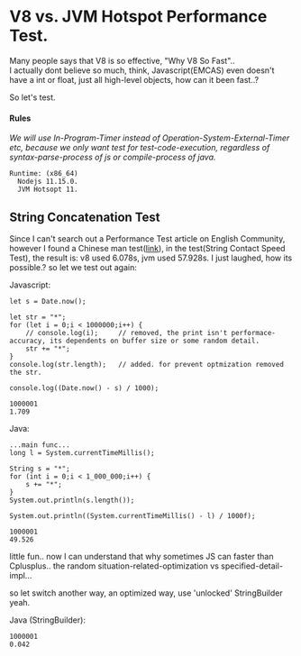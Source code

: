 
# V8 vs. JVM Hotspot Performance Test.

Many people says that V8 is so effective, "Why V8 So Fast"..   
I actually dont believe so much, think, Javascript(EMCAS) even doesn't have a int or float, just all high-level objects, how can it been fast..?

So let's test.

#### Rules
*We will use In-Program-Timer instead of Operation-System-External-Timer etc, because we only want test for test-code-execution, regardless of syntax-parse-process of js or compile-process of java.*

```
Runtime: (x86_64)
  Nodejs 11.15.0.
  JVM Hotsopt 11.
```
## String Concatenation Test

Since I can't search out a Performance Test article on English Community, however I found a Chinese man test([link](https://zhuanlan.zhihu.com/p/349922330)), in the test(String Contact Speed Test), the result is: v8 used 6.078s, jvm used 57.928s. I just laughed, how its possible.? so let we test out again:

[comment]: <> (we added one line to print the concatenated-string info, for prevents the possible of V8 optimization simply removed the string-concatenate-operation since we haven't use it.)
Javascript:
```
let s = Date.now();

let str = "*";
for (let i = 0;i < 1000000;i++) {
    // console.log(i);     // removed, the print isn't performace-accuracy, its dependents on buffer size or some random detail.
    str += "*";
}
console.log(str.length);   // added. for prevent optmization removed the str.

console.log((Date.now() - s) / 1000);
```
```
1000001
1.709
```

Java:
```
...main func...
long l = System.currentTimeMillis();

String s = "*";
for (int i = 0;i < 1_000_000;i++) {
    s += "*";
}
System.out.println(s.length());

System.out.println((System.currentTimeMillis() - l) / 1000f);
```
```
1000001
49.526
```

little fun.. now I can understand that why sometimes JS can faster than Cplusplus.. the random situation-related-optimization vs specified-detail-impl...

so let switch another way, an optimized way, use 'unlocked' StringBuilder yeah.

Java (StringBuilder):
```
1000001
0.042
```


